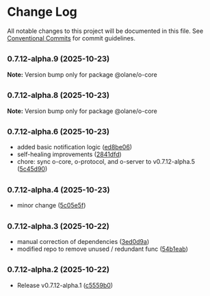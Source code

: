 # Change Log

All notable changes to this project will be documented in this file.
See [Conventional Commits](https://conventionalcommits.org) for commit guidelines.

## <small>0.7.12-alpha.9 (2025-10-23)</small>

**Note:** Version bump only for package @olane/o-core

## <small>0.7.12-alpha.8 (2025-10-23)</small>

**Note:** Version bump only for package @olane/o-core

## <small>0.7.12-alpha.6 (2025-10-23)</small>

- added basic notification logic ([ed8be06](https://github.com/olane-labs/olane/commit/ed8be06))
- self-healing improvements ([2841dfd](https://github.com/olane-labs/olane/commit/2841dfd))
- chore: sync o-core, o-protocol, and o-server to v0.7.12-alpha.5 ([5c45d90](https://github.com/olane-labs/olane/commit/5c45d90))

## <small>0.7.12-alpha.4 (2025-10-23)</small>

- minor change ([5c05e5f](https://github.com/olane-labs/olane/commit/5c05e5f))

## <small>0.7.12-alpha.3 (2025-10-22)</small>

- manual correction of dependencies ([3ed0d9a](https://github.com/olane-labs/olane/commit/3ed0d9a))
- modified repo to remove unused / redundant func ([54b1eab](https://github.com/olane-labs/olane/commit/54b1eab))

## <small>0.7.12-alpha.2 (2025-10-22)</small>

- Release v0.7.12-alpha.1 ([c5559b0](https://github.com/olane-labs/olane/commit/c5559b0))

